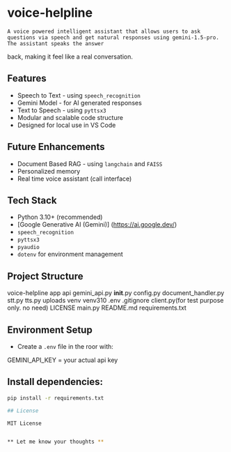 # voice-helpline

    A voice powered intelligent assistant that allows users to ask questions via speech and get natural responses using gemini-1.5-pro. The assistant speaks the answer
back, making it feel like a real conversation.

## Features

- Speech to Text - using `speech_recognition`
- Gemini Model - for AI generated responses
- Text to Speech - using `pyttsx3`
- Modular and scalable code structure
- Designed for local use in VS Code

## Future Enhancements

- Document Based RAG - using `langchain` and `FAISS`
- Personalized memory
- Real time voice assistant (call interface)

## Tech Stack

- Python 3.10+ (recommended)
- [Google Generative AI (Gemini)] (https://ai.google.dev/)
- `speech_recognition`
- `pyttsx3`
- `pyaudio`
- `dotenv` for environment management

## Project Structure

voice-helpline
    app
       api
        gemini_api.py 
       __init__.py
       config.py
       document_handler.py
       stt.py
       tts.py
    uploads
    venv
    venv310
    .env
    .gitignore
    client.py(for test purpose only. no need)
    LICENSE
    main.py
    README.md
    requirements.txt


## Environment Setup

- Create a `.env` file in the roor with:

GEMINI_API_KEY = your actual api key

## Install dependencies:

```bash
pip install -r requirements.txt

## License

MIT License


** Let me know your thoughts ** 
